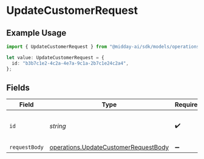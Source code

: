 # UpdateCustomerRequest

## Example Usage

```typescript
import { UpdateCustomerRequest } from "@midday-ai/sdk/models/operations";

let value: UpdateCustomerRequest = {
  id: "b3b7c1e2-4c2a-4e7a-9c1a-2b7c1e24c2a4",
};
```

## Fields

| Field                                                                                        | Type                                                                                         | Required                                                                                     | Description                                                                                  | Example                                                                                      |
| -------------------------------------------------------------------------------------------- | -------------------------------------------------------------------------------------------- | -------------------------------------------------------------------------------------------- | -------------------------------------------------------------------------------------------- | -------------------------------------------------------------------------------------------- |
| `id`                                                                                         | *string*                                                                                     | :heavy_check_mark:                                                                           | N/A                                                                                          | b3b7c1e2-4c2a-4e7a-9c1a-2b7c1e24c2a4                                                         |
| `requestBody`                                                                                | [operations.UpdateCustomerRequestBody](../../models/operations/updatecustomerrequestbody.md) | :heavy_minus_sign:                                                                           | N/A                                                                                          |                                                                                              |
